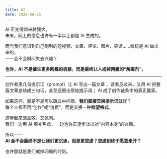 ```yaml
---
title: AI
date: 2025-06-26
---
```

AI 正变得越来越强大。  
未来，网上的信息也许有一半以上都是 AI 生成的。

而当我们意识到自己刷到的短视频、文章、评论、图片、笑话……统统是 AI 做出来的，  
——会不会瞬间失去兴趣？

**也许，AI 不是催生更多网瘾的机器，而是最终让人戒掉网瘾的“解毒剂”。**

---

创作者用几句提示词（prompt）让 AI 写出一篇文章；
读者反过来，又用 AI 把整篇文章总结成三句话，甚至还原出原始提示词；
AI 成了创作链条中的真正赢家。

如果这样，那是不是可以跳过中间商，**我们直接交换提示词**就好？  
每个人都不再“创作”或“消费”，而是交换一种**欲望格式**。

这听起来既高效，又讽刺。  
我们一边用 AI 填补焦虑，一边也许正逐步淡出对“内容本身”的兴趣。

所以——  
**AI 会不会最终不是让我们更沉迷，而是更空虚？空虚到终于愿意走开？**

也许那就是我们戒掉网瘾的时刻。